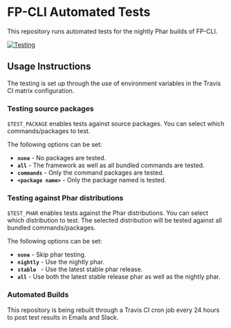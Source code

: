 FP-CLI Automated Tests
======================

This repository runs automated tests for the nightly Phar builds of FP-CLI.

[![Testing](https://github.com/fp-cli/automated-tests/actions/workflows/testing.yml/badge.svg)](https://github.com/fp-cli/automated-tests/actions/workflows/testing.yml)

## Usage Instructions

The testing is set up through the use of environment variables in the Travis CI matrix configuration.

### Testing source packages

`$TEST_PACKAGE` enables tests against source packages. You can select which commands/packages to test.

The following options can be set:

* **`none`** - No packages are tested.
* **`all`** - The framework as well as all bundled commands are tested.
* **`commands`** - Only the command packages are tested.
* **`<package name>`** - Only the package named <package name> is tested.

### Testing against Phar distributions

`$TEST_PHAR` enables tests against the Phar distributions. You can select which distribution to test. The selected distribution will be tested against all bundled commands/packages.

The following options can be set:

* **`none`** - Skip phar testing.
* **`nightly`** - Use the nightly phar.
* **`stable `** - Use the latest stable phar release.
* **`all`** - Use both the latest stable release phar as well as the nightly phar.

### Automated Builds

This repository is being rebuilt through a Travis CI cron job every 24 hours to post test results in Emails and Slack.
